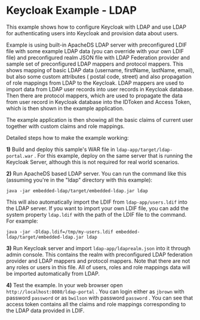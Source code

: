 Keycloak Example - LDAP
=======================

This example shows how to configure Keycloak with LDAP and use LDAP for authenticating users into Keycloak and provision data about users.

Example is using built-in ApacheDS LDAP server with preconfigured LDIF file with some example LDAP data (you can override with your own LDIF file) 
and preconfigured realm JSON file with LDAP Federation provider and sample set of preconfigured LDAP mappers and protocol mappers.
This shows mapping of basic LDAP data (username, firstName, lastName, email), but also some custom attributes ( postal code, street) and also
propagation of role mappings from LDAP to the Keycloak. LDAP mappers are used to import data from LDAP user records into user records in Keycloak database.
Then there are protocol mappers, which are used to propagate the data from user record in Keycloak database into the IDToken and Access Token, which is then shown in the example application.

The example application is then showing all the basic claims of current user together with custom claims and role mappings.

Detailed steps how to make the example working:

**1)** Build and deploy this sample's WAR file in `ldap-app/target/ldap-portal.war` . For this example, deploy on the same server that is running the Keycloak Server, 
although this is not required for real world scenarios.


**2)**  Run ApacheDS based LDAP server. You can run the command like this (assuming you're in the "ldap" directory with this example): 

```
java -jar embedded-ldap/target/embedded-ldap.jar ldap
```

This will also automatically import the LDIF from `ldap-app/users.ldif` into the LDAP server. If you want to import your own LDIF file, 
you can add the system property `ldap.ldif` with the path of the LDIF file to the command. For example:
```
java -jar -Dldap.ldif=/tmp/my-users.ldif embedded-ldap/target/embedded-ldap.jar ldap
```  
 
 
**3)** Run Keycloak server and import `ldap-app/ldaprealm.json` into it through admin console. This contains the realm with preconfigured LDAP federation provider and LDAP mappers 
and protocol mappers. Note that there are not any roles or users in this file. All of users, roles and role mappings data will be imported automatically from LDAP. 
 
 
**4)** Test the example. In your web browser open `http://localhost:8080/ldap-portal` . You can login either as `jbrown` with password `password` or as
`bwilson` with password `password` . You can see that access token contains all the claims and role mappings corresponding to the LDAP data provided in LDIF.